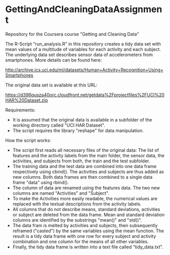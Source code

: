 GettingAndCleaningDataAssignment
================================

Repository for the Coursera course "Getting and Cleaning Data"

The R-Script "run_analysis.R" in this repository creates a tidy data set 
with mean values of a multitude of variables for each activity and each subject.
The underlying data set describes sensor data of accelerometers from smartphones.
More details can be found here:

http://archive.ics.uci.edu/ml/datasets/Human+Activity+Recognition+Using+Smartphones 

The original data set is available at this URL:

https://d396qusza40orc.cloudfront.net/getdata%2Fprojectfiles%2FUCI%20HAR%20Dataset.zip 

Requirements:
* It is assumed that the original data is available in a subfolder of the
working directory called "UCI HAR Dataset".
* The script requires the library "reshape" for data manipulation.

How the script works:
* The script first reads all necessary files of the original data: The list of
features and the activity labels from the main folder, the sensor data, the 
activities, and subjects from both, the train and the test subfolder.
* The training data and the test data are combined into one data frame 
respectively using cbind(). The activities and subjects are thus added as new
columns. Both data frames are then combined to a single data frame "data" 
using rbind().
* The column of data are renamed using the features data. The two new columns are
named "Activities" and "Subject".
* To make the Activities more easily readable, the numerical values are 
replaced with the textual descriptions from the activity labels.
* All columns that do not describe means, standard deviations, activities or
subject are deleted from the data frame. Mean and standard deviation columns
are identified by the substrings "mean()" and "std()".
* The data fram is melted by activities and subjects, then subsequently reframed
("casted") by the same variables using the mean function. The result is a
tidy data frame with one row for every subject and activity combination and
one column for the means of all other variables.
* Finally, the tidy data frame is written into a text file called 
"tidy_data.txt".
